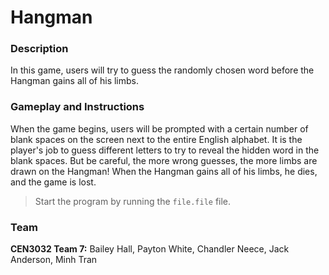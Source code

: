 # Hangman
### Description
 In this game, users will try to guess the randomly chosen word before the Hangman gains all of his limbs.
### Gameplay and Instructions
When the game begins, users will be prompted with a certain number of blank spaces on the screen next to the entire English alphabet. It is the player's job to guess different letters to try to reveal the hidden word in the blank spaces. But be careful, the more wrong guesses, the more limbs are drawn on the Hangman! When the Hangman gains all of his limbs, he dies, and the game is lost.
> Start the program by running the `file.file` file.
### Team
__CEN3032 Team 7:__ Bailey Hall, Payton White, Chandler Neece, Jack Anderson, Minh Tran